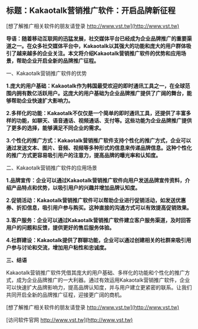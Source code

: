 ## **标题：Kakaotalk营销推广软件：开启品牌新征程**

[想了解推广相关软件的朋友请登录 http://www.vst.tw](http://www.vst.tw)

**导语：随着移动互联网的迅猛发展，社交媒体平台已经成为企业品牌推广的重要渠道之一。在众多社交媒体平台中，Kakaotalk以其强大的功能和庞大的用户群体吸引了越来越多的企业关注。本文将介绍Kakaotalk营销推广软件的优势和应用场景，帮助企业开启全新的品牌推广征程。**

一、Kakaotalk营销推广软件的优势

**1.庞大的用户基础：Kakaotalk作为韩国最受欢迎的即时通讯工具之一，在全球范围内拥有数亿活跃用户。这庞大的用户基础为企业品牌推广提供了广阔的舞台，能够帮助企业快速扩大影响力。**

**2.多样化的功能：Kakaotalk不仅仅是一个简单的即时通讯工具，还提供了丰富多样的功能，如聊天、语音通话、视频通话、支付等。这些功能为企业品牌推广提供了更多的选择，能够满足不同企业的需求。**

**3.个性化的推广方式：Kakaotalk营销推广软件支持个性化的推广方式，企业可以通过发送文本、图片、音频、视频等多种形式的信息来传递品牌信息。这种个性化的推广方式更容易吸引用户的注意力，提高品牌的曝光率和认知度。**

二、Kakaotalk营销推广软件的应用场景

**1.品牌宣传：企业可以通过Kakaotalk营销推广软件向用户发送品牌宣传资料，介绍产品特点和优势，以吸引用户的兴趣并增加品牌认知度。**

**2.促销活动：Kakaotalk营销推广软件可以帮助企业进行促销活动，如发送优惠券、折扣信息，吸引用户参与购买。这种直接的沟通方式可以有效提高促销效果。**

**3.客户服务：企业可以通过Kakaotalk营销推广软件建立客户服务渠道，及时回答用户的问题和反馈，提供更好的售后服务体验。**

**4.社群建设：Kakaotalk提供了群聊功能，企业可以通过创建相关的社群来吸引用户参与讨论和交流，增加用户粘性和忠诚度。**

**三、结语**

Kakaotalk营销推广软件凭借其庞大的用户基础、多样化的功能和个性化的推广方式，成为企业品牌推广的一大利器。通过有效运用Kakaotalk营销推广软件，企业可以快速扩大品牌影响力，提高品牌认知度，并与用户建立更紧密的联系。让我们共同开启全新的品牌推广征程，迎接更广阔的商机。

[想了解推广相关软件的朋友请登录 http://www.vst.tw](http://www.vst.tw)


[访问软件官网 http://www.vst.tw](http://www.vst.tw)
